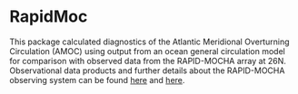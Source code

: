 # RapidMoc
This package calculated diagnostics of the Atlantic Meridional Overturning Circulation (AMOC) using output from an ocean general circulation model for comparison with observed data from the RAPID-MOCHA array at 26N. Observational data products and further details about the RAPID-MOCHA observing system can be found [here](http://www.rapid.ac.uk/) and [here](https://www.rsmas.miami.edu/users/mocha/mocha_results.htm).


